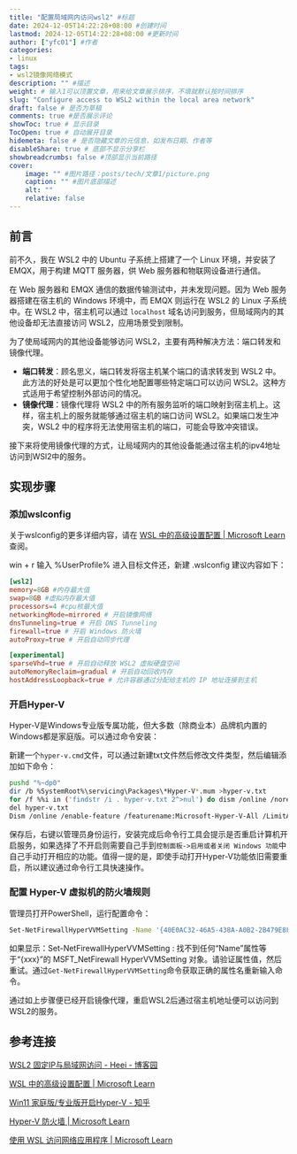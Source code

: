 ```yaml
---
title: "配置局域网内访问wsl2" #标题
date: 2024-12-05T14:22:28+08:00 #创建时间
lastmod: 2024-12-05T14:22:28+08:00 #更新时间
author: ["yfc01"] #作者
categories: 
- linux
tags: 
- wsl2镜像网络模式
description: "" #描述
weight: # 输入1可以顶置文章，用来给文章展示排序，不填就默认按时间排序
slug: "Configure access to WSL2 within the local area network"
draft: false # 是否为草稿
comments: true #是否展示评论
showToc: true # 显示目录
TocOpen: true # 自动展开目录
hidemeta: false # 是否隐藏文章的元信息，如发布日期、作者等
disableShare: true # 底部不显示分享栏
showbreadcrumbs: false #顶部显示当前路径
cover:
    image: "" #图片路径：posts/tech/文章1/picture.png
    caption: "" #图片底部描述
    alt: ""
    relative: false
---
```


## 前言

前不久，我在 WSL2 中的 Ubuntu 子系统上搭建了一个 Linux 环境，并安装了 EMQX，用于构建 MQTT 服务器，供 Web 服务器和物联网设备进行通信。

在 Web 服务器和 EMQX 通信的数据传输测试中，并未发现问题。因为 Web 服务器搭建在宿主机的 Windows 环境中，而 EMQX 则运行在 WSL2 的 Linux 子系统中。在 WSL2 中，宿主机可以通过 `localhost` 域名访问到服务，但局域网内的其他设备却无法直接访问 WSL2，应用场景受到限制。

为了使局域网内的其他设备能够访问 WSL2，主要有两种解决方法：端口转发和镜像代理。

- **端口转发**：顾名思义，端口转发将宿主机某个端口的请求转发到 WSL2 中。此方法的好处是可以更加个性化地配置哪些特定端口可以访问 WSL2。这种方式适用于希望控制外部访问的情况。
- **镜像代理**：镜像代理将 WSL2 中的所有服务监听的端口映射到宿主机上。这样，宿主机上的服务就能够通过宿主机的端口访问 WSL2。如果端口发生冲突，WSL2 中的程序将无法使用宿主机的端口，可能会导致冲突错误。

接下来将使用镜像代理的方式，让局域网内的其他设备能通过宿主机的ipv4地址访问到WSl2中的服务。

## 实现步骤

### 添加wslconfig

关于wslconfig的更多详细内容，请在 <a href="https://learn.microsoft.com/zh-cn/windows/wsl/wsl-config" target="_blank">WSL 中的高级设置配置 | Microsoft Learn</a> 查阅。

win + r 输入 %UserProfile% 进入目标文件还，新建 .wslconfig 建议内容如下：

```toml
[wsl2]
memory=8GB #内存最大值
swap=8GB #虚拟内存最大值
processors=4 #cpu核最大值
networkingMode=mirrored # 开启镜像网络
dnsTunneling=true # 开启 DNS Tunneling
firewall=true # 开启 Windows 防火墙
autoProxy=true # 开启自动同步代理

[experimental]
sparseVhd=true # 开启自动释放 WSL2 虚拟硬盘空间
autoMemoryReclaim=gradual # 开启自动回收内存
hostAddressLoopback=true # 允许容器通过分配给主机的 IP 地址连接到主机
```

### 开启Hyper-V

Hyper-V是Windows专业版专属功能，但大多数（除商业本）品牌机内置的Windows都是家庭版。可以通过命令安装：

新建一个`hyper-v.cmd`文件，可以通过新建txt文件然后修改文件类型，然后编辑添加如下命令：

```bash
pushd "%~dp0"
dir /b %SystemRoot%\servicing\Packages\*Hyper-V*.mum >hyper-v.txt
for /f %%i in ('findstr /i . hyper-v.txt 2^>nul') do dism /online /norestart /add-package:"%SystemRoot%\servicing\Packages\%%i"
del hyper-v.txt
Dism /online /enable-feature /featurename:Microsoft-Hyper-V-All /LimitAccess /ALL
```

保存后，右键以管理员身份运行，安装完成后命令行工具会提示是否重启计算机开启服务，如果选择了不开启则需要自己手到`控制面板->启用或者关闭 Windows 功能`中自己手动打开相应的功能。值得一提的是，即使手动打开Hyper-V功能依旧需要重启，所以建议通过命令行工具快速操作。

### 配置 Hyper-V 虚拟机的防火墙规则

管理员打开PowerShell，运行配置命令：

```bash
Set-NetFirewallHyperVVMSetting -Name '{40E0AC32-46A5-438A-A0B2-2B479E8F2E90}' -DefaultInboundAction Allow
```

如果显示：Set-NetFirewallHyperVVMSetting : 找不到任何“Name”属性等于“{xxx}”的 MSFT_NetFirewall
HyperVVMSetting 对象。请验证属性值，然后重试。通过`Get-NetFirewallHyperVVMSetting`命令获取正确的属性名重新输入命令。

通过如上步骤便已经开启镜像代理，重启WSL2后通过宿主机地址便可以访问到WSL2的服务。

## 参考连接

<a href="https://www.cnblogs.com/heei/p/18171683" target="_blank">WSL2 固定IP与局域网访问 - Heei - 博客园</a>

<a href="https://learn.microsoft.com/zh-cn/windows/wsl/wsl-config" target="_blank">WSL 中的高级设置配置 | Microsoft Learn</a>

<a href="https://zhuanlan.zhihu.com/p/577980646" target="_blank">Win11 家庭版/专业版开启Hyper-V - 知乎</a>

<a href="https://learn.microsoft.com/zh-cn/windows/security/operating-system-security/network-security/windows-firewall/hyper-v-firewall" target="_blank">Hyper-V 防火墙 | Microsoft Learn</a>

<a href="https://learn.microsoft.com/zh-cn/windows/wsl/networking#mirrored-mode-networking" target="_blank">使用 WSL 访问网络应用程序 | Microsoft Learn</a>